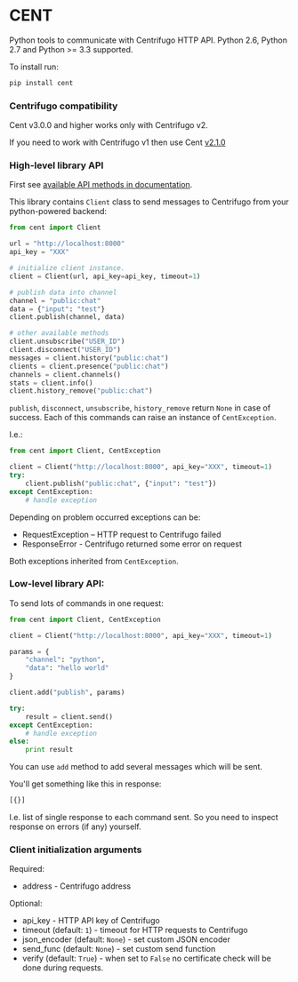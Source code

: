 CENT
====

Python tools to communicate with Centrifugo HTTP API. Python 2.6, Python 2.7 and Python >= 3.3 supported.

To install run:

```bash
pip install cent
```

### Centrifugo compatibility

Cent v3.0.0 and higher works only with Centrifugo v2.

If you need to work with Centrifugo v1 then use Cent [v2.1.0](https://github.com/centrifugal/cent/tree/v2.1.0)

### High-level library API

First see [available API methods in documentation](https://centrifugal.github.io/centrifugo/server/http_api/).

This library contains `Client` class to send messages to Centrifugo from your python-powered backend:

```python
from cent import Client

url = "http://localhost:8000"
api_key = "XXX"

# initialize client instance.
client = Client(url, api_key=api_key, timeout=1)

# publish data into channel
channel = "public:chat"
data = {"input": "test"}
client.publish(channel, data)

# other available methods
client.unsubscribe("USER_ID")
client.disconnect("USER_ID")
messages = client.history("public:chat")
clients = client.presence("public:chat")
channels = client.channels()
stats = client.info()
client.history_remove("public:chat")
```

`publish`, `disconnect`, `unsubscribe`, `history_remove` return `None` in case of success. Each of this commands can
raise an instance of `CentException`.

I.e.:

```python
from cent import Client, CentException

client = Client("http://localhost:8000", api_key="XXX", timeout=1)
try:
    client.publish("public:chat", {"input": "test"})
except CentException:
    # handle exception
```

Depending on problem occurred exceptions can be:

* RequestException – HTTP request to Centrifugo failed
* ResponseError - Centrifugo returned some error on request

Both exceptions inherited from `CentException`.


### Low-level library API:

To send lots of commands in one request:

```python
from cent import Client, CentException

client = Client("http://localhost:8000", api_key="XXX", timeout=1)

params = {
    "channel": "python",
    "data": "hello world"
}

client.add("publish", params)

try:
    result = client.send()
except CentException:
    # handle exception
else:
    print result
```

You can use `add` method to add several messages which will be sent.

You'll get something like this in response:

```bash
[{}]
```

I.e. list of single response to each command sent. So you need to inspect response on errors (if any) yourself.

### Client initialization arguments

Required:

* address - Centrifugo address

Optional:

* api_key - HTTP API key of Centrifugo 
* timeout (default: `1`) - timeout for HTTP requests to Centrifugo
* json_encoder (default: `None`) - set custom JSON encoder
* send_func (default: `None`) - set custom send function
* verify (default: `True`) - when set to `False` no certificate check will be done during requests.

